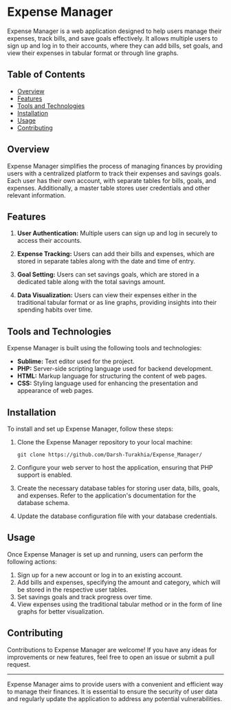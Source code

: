 # Expense Manager

Expense Manager is a web application designed to help users manage their expenses, track bills, and save goals effectively. It allows multiple users to sign up and log in to their accounts, where they can add bills, set goals, and view their expenses in tabular format or through line graphs.

## Table of Contents

- [Overview](#overview)
- [Features](#features)
- [Tools and Technologies](#tools-and-technologies)
- [Installation](#installation)
- [Usage](#usage)
- [Contributing](#contributing)

## Overview

Expense Manager simplifies the process of managing finances by providing users with a centralized platform to track their expenses and savings goals. Each user has their own account, with separate tables for bills, goals, and expenses. Additionally, a master table stores user credentials and other relevant information.

## Features

1. **User Authentication:** Multiple users can sign up and log in securely to access their accounts.

2. **Expense Tracking:** Users can add their bills and expenses, which are stored in separate tables along with the date and time of entry.

3. **Goal Setting:** Users can set savings goals, which are stored in a dedicated table along with the total savings amount.

4. **Data Visualization:** Users can view their expenses either in the traditional tabular format or as line graphs, providing insights into their spending habits over time.

## Tools and Technologies

Expense Manager is built using the following tools and technologies:

- **Sublime:** Text editor used for the project.
- **PHP:** Server-side scripting language used for backend development.
- **HTML:** Markup language for structuring the content of web pages.
- **CSS:** Styling language used for enhancing the presentation and appearance of web pages.

## Installation

To install and set up Expense Manager, follow these steps:

1. Clone the Expense Manager repository to your local machine:

   ```
   git clone https://github.com/Darsh-Turakhia/Expense_Manager/
   ```

2. Configure your web server to host the application, ensuring that PHP support is enabled.

3. Create the necessary database tables for storing user data, bills, goals, and expenses. Refer to the application's documentation for the database schema.

4. Update the database configuration file with your database credentials.

## Usage

Once Expense Manager is set up and running, users can perform the following actions:

1. Sign up for a new account or log in to an existing account.
2. Add bills and expenses, specifying the amount and category, which will be stored in the respective user tables.
3. Set savings goals and track progress over time.
4. View expenses using the traditional tabular method or in the form of line graphs for better visualization.

## Contributing

Contributions to Expense Manager are welcome! If you have any ideas for improvements or new features, feel free to open an issue or submit a pull request.

---
Expense Manager aims to provide users with a convenient and efficient way to manage their finances. It is essential to ensure the security of user data and regularly update the application to address any potential vulnerabilities.
